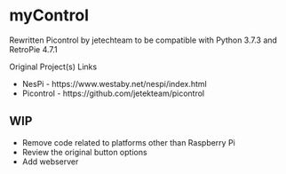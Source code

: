 <h1>myControl</h1>
<p>Rewritten Picontrol by jetechteam to be compatible with Python 3.7.3 and RetroPie 4.7.1</p>

Original Project(s) Links
<ul>
  <li>NesPi - https://www.westaby.net/nespi/index.html</li>
  <li>Picontrol - https://github.com/jetekteam/picontrol</li>
</ul>

<h2>WIP</h2>
<ul>
  <li>Remove code related to platforms other than Raspberry Pi</li>
  <li>Review the original button options</li>
  <li>Add webserver</li>
</ul>
